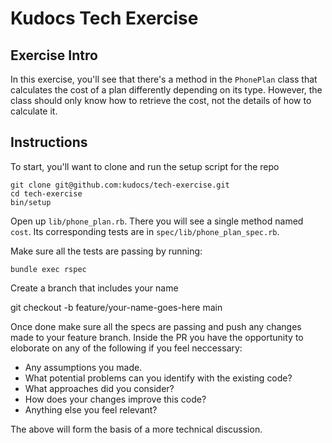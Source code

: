 # Kudocs Tech Exercise

## Exercise Intro

In this exercise, you'll see that there's a method in the `PhonePlan` class that calculates the cost of a plan differently depending on its type. However, the class should only know how to retrieve the cost, not the details of how to calculate it.

## Instructions

To start, you'll want to clone and run the setup script for the repo

    git clone git@github.com:kudocs/tech-exercise.git
    cd tech-exercise
    bin/setup

Open up `lib/phone_plan.rb`. There you will see a single method named `cost`. Its corresponding tests are in `spec/lib/phone_plan_spec.rb`.

Make sure all the tests are passing by running:

    bundle exec rspec
		
Create a branch that includes your name

   git checkout -b feature/your-name-goes-here main
	 
Once done make sure all the specs are passing and push any changes made to your feature branch.
Inside the PR you have the opportunity to eloborate on any of the following if you feel neccessary:
 
 * Any assumptions you made.
 * What potential problems can you identify with the existing code?
 * What approaches did you consider?
 * How does your changes improve this code?
 * Anything else you feel relevant?

The above will form the basis of a more technical discussion.
